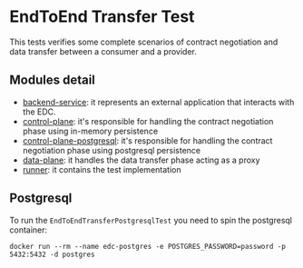 # EndToEnd Transfer Test

This tests verifies some complete scenarios of contract negotiation and data transfer between a consumer and a provider.

## Modules detail
* [backend-service](./backend-service): it represents an external application that interacts with the EDC.
* [control-plane](./control-plane): it's responsible for handling the contract negotiation phase using in-memory persistence
* [control-plane-postgresql](./control-plane-postgresql): it's responsible for handling the contract negotiation phase using postgresql persistence
* [data-plane](./data-plane): it handles the data transfer phase acting as a proxy
* [runner](./runner): it contains the test implementation


## Postgresql
To run the `EndToEndTransferPostgresqlTest` you need to spin the postgresql container:
```shell
docker run --rm --name edc-postgres -e POSTGRES_PASSWORD=password -p 5432:5432 -d postgres
```